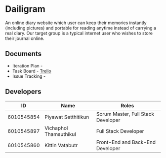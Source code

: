 # Dailigram

An online diary website which user can keep their memories instantly (including pictures) and portable for reading anytime instead of carrying a real diary. Our target group is a typical internet user who wishes to store their journal online.

## Documents

- Iteration Plan - 
- Task Board - [Trello](https://trello.com/b/F2yv7lWS/dailigram-project)  
- Issue Tracking - 

## Developers

ID           |           Name           |               Roles
-------------|--------------------------|-------------------------------------
6010545854   |   Piyawat Setthitikun    |  Scrum Master, Full Stack Developer
6010545897   |   Vichaphol Thamsuthikul |  Full Stack Developer
6010545860   |   Kittin Vatabutr        |  Front-End and Back-End Developer



